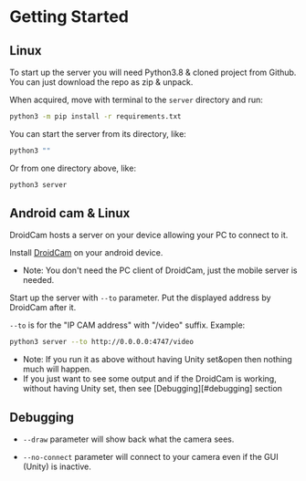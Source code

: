 # Getting Started

## Linux

To start up the server you will need Python3.8 & cloned project from Github.
You can just download the repo as zip & unpack.

When acquired, move with terminal to the `server` directory and run:

```sh
python3 -m pip install -r requirements.txt
```

You can start the server from its directory, like:
```sh
python3 ""
```
Or from one directory above, like:
```py
python3 server
```

## Android cam & Linux

DroidCam hosts a server on your device allowing your PC to connect to it.

Install [DroidCam](https://www.dev47apps.com/) on your android device.

- Note: You don't need the PC client of DroidCam, just the mobile server is needed.

Start up the server with `--to` parameter. Put the displayed address by DroidCam after it.

`--to` is for the "IP CAM address" with "/video" suffix. Example:

```sh
python3 server --to http://0.0.0.0:4747/video
```

- Note: If you run it as above without having Unity set&open then nothing much will happen.
- If you just want to see some output and if the DroidCam is working, without having Unity set, then see  [Debugging][#debugging] section

## Debugging

- `--draw` parameter will show back what the camera sees.

- `--no-connect` parameter will connect to your camera even if the GUI (Unity) is inactive.
